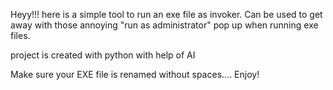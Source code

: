 Heyy!!!
here is a simple tool to run an exe file as invoker.
Can be used to get away with those annoying "run as administrator" pop up when running exe files. 

project is created with python with help of AI

Make sure your EXE file is renamed without spaces....    Enjoy!
